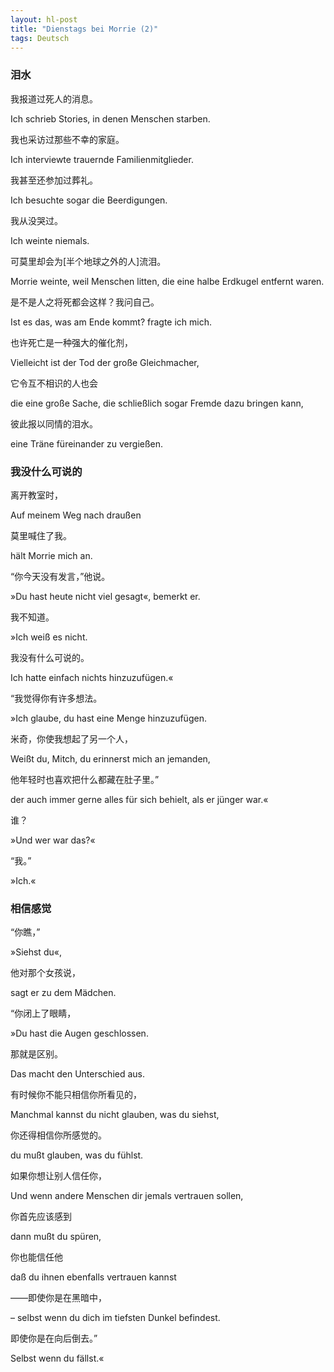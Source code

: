 ```yaml
---
layout: hl-post
title: "Dienstags bei Morrie (2)"
tags: Deutsch
---
```


### 泪水

我报道过死人的消息。

Ich schrieb Stories, in denen Menschen starben.

我也采访过那些不幸的家庭。

Ich interviewte trauernde Familienmitglieder.

我甚至还参加过葬礼。

Ich besuchte sogar die Beerdigungen.

我从没哭过。

Ich weinte niemals.

可莫里却会为[半个地球之外的人]流泪。

Morrie weinte, weil Menschen litten, die eine halbe Erdkugel entfernt waren.

是不是人之将死都会这样？我问自己。

Ist es das, was am Ende kommt? fragte ich mich.

也许死亡是一种强大的催化剂，

Vielleicht ist der Tod der große Gleichmacher,

它令互不相识的人也会

die eine große Sache, die schließlich sogar Fremde dazu bringen kann,

彼此报以同情的泪水。

eine Träne füreinander zu vergießen.

### 我没什么可说的

离开教室时，

Auf meinem Weg nach draußen

莫里喊住了我。

hält Morrie mich an.

“你今天没有发言，”他说。

»Du hast heute nicht viel gesagt«, bemerkt er.

我不知道。

»Ich weiß es nicht.

我没有什么可说的。

Ich hatte einfach nichts hinzuzufügen.«

“我觉得你有许多想法。

»Ich glaube, du hast eine Menge hinzuzufügen.

米奇，你使我想起了另一个人，

Weißt du, Mitch, du erinnerst mich an jemanden, 

他年轻时也喜欢把什么都藏在肚子里。”

der auch immer gerne alles für sich behielt, als er jünger war.«

谁？

»Und wer war das?«

“我。”

»Ich.«

### 相信感觉

“你瞧，”

»Siehst du«,

他对那个女孩说，

sagt er zu dem Mädchen.

“你闭上了眼睛，

»Du hast die Augen geschlossen.

那就是区别。

Das macht den Unterschied aus.

有时候你不能只相信你所看见的，

Manchmal kannst du nicht glauben, was du siehst,

你还得相信你所感觉的。

du mußt glauben, was du fühlst.

如果你想让别人信任你，

Und wenn andere Menschen dir jemals vertrauen sollen,

你首先应该感到

dann mußt du spüren,

你也能信任他

daß du ihnen ebenfalls vertrauen kannst

——即使你是在黑暗中，

– selbst wenn du dich im tiefsten Dunkel befindest.

即使你是在向后倒去。”

Selbst wenn du fällst.«
